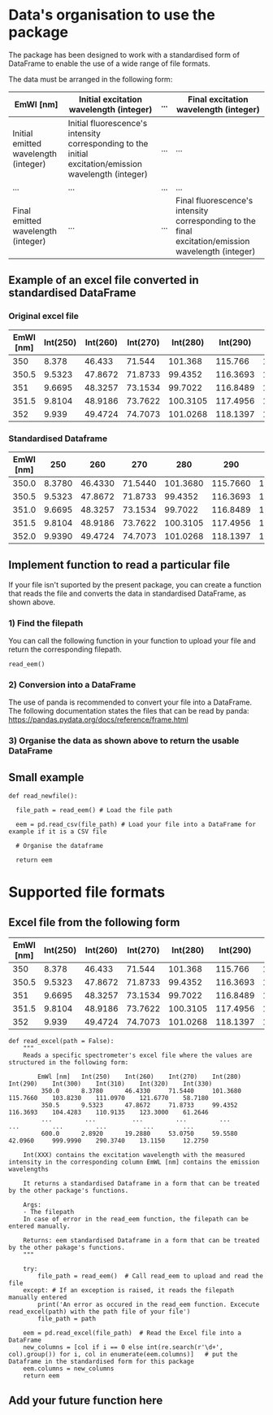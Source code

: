 # Data's organisation to use the package
 
The package has been designed to work with a standardised form of DataFrame to enable the use of a wide range of file formats.

The data must be arranged in the following form:

| EmWl [nm]                                         | Initial excitation wavelength (integer)               | ... | Final excitation wavelength (integer)               |
| -------------------------------------------------- | -------------------------------------------------------------- | --- | -------------------------------------------------------------- |
| Initial emitted wavelength (integer)    | Initial fluorescence's intensity corresponding to the initial excitation/emission wavelength (integer)                  | ... | ...                                                            |
| ...                                                | ...                                                            | ... | ...                                                            |
| Final emitted wavelength (integer)       | ...                                                            | ... |  Final fluorescence's intensity corresponding to the final excitation/emission wavelength (integer)                   |



## Example of an excel file converted in standardised DataFrame
### Original excel file 
| EmWl [nm] | Int(250) | Int(260) | Int(270) | Int(280) | Int(290) | Int(300) |
| --------- | -------- | -------- | -------- | -------- | -------- | -------- |
| 350       | 8.378    | 46.433   | 71.544   | 101.368  | 115.766  | 103.823  |
| 350.5     | 9.5323   | 47.8672  | 71.8733  | 99.4352  | 116.3693 | 104.4283 |
| 351       | 9.6695   | 48.3257  | 73.1534  | 99.7022  | 116.8489 | 105.4132 |
| 351.5     | 9.8104   | 48.9186  | 73.7622  | 100.3105 | 117.4956 | 106.5844 |
| 352       | 9.939    | 49.4724  | 74.7073  | 101.0268 | 118.1397 | 107.7044 |

### Standardised Dataframe
| EmWl [nm] | 250     | 260     | 270     | 280     | 290     | 300     |
| --------- | ------- | ------- | ------- | ------- | ------- | ------- |
| 350.0     | 8.3780  | 46.4330 | 71.5440 | 101.3680| 115.7660| 103.8230|
| 350.5     | 9.5323  | 47.8672 | 71.8733 | 99.4352 | 116.3693| 104.4283|
| 351.0     | 9.6695  | 48.3257 | 73.1534 | 99.7022 | 116.8489| 105.4132|
| 351.5     | 9.8104  | 48.9186 | 73.7622 | 100.3105| 117.4956| 106.5844|
| 352.0     | 9.9390  | 49.4724 | 74.7073 | 101.0268| 118.1397| 107.7044|

## Implement function to read a particular file
If your file isn't suported by the present package, you can create a function that reads the file and converts the data in standardised DataFrame, as shown above.
### 1) Find the filepath
You can call the following function in your function to upload your file and return the corresponding filepath. 
```
read_eem()
```
### 2) Conversion into a DataFrame
The use of panda is recommended to convert your file into a DataFrame. The following documentation states the files that can be read by panda: https://pandas.pydata.org/docs/reference/frame.html

### 3) Organise the data as shown above to return the usable DataFrame

## Small example
```
def read_newfile():

  file_path = read_eem() # Load the file path

  eem = pd.read_csv(file_path) # Load your file into a DataFrame for example if it is a CSV file

  # Organise the dataframe

  return eem
```

# Supported file formats

## Excel file from the following form 

| EmWl [nm] | Int(250) | Int(260) | Int(270) | Int(280) | Int(290) | Int(300) |
| --------- | -------- | -------- | -------- | -------- | -------- | -------- |
| 350       | 8.378    | 46.433   | 71.544   | 101.368  | 115.766  | 103.823  |
| 350.5     | 9.5323   | 47.8672  | 71.8733  | 99.4352  | 116.3693 | 104.4283 |
| 351       | 9.6695   | 48.3257  | 73.1534  | 99.7022  | 116.8489 | 105.4132 |
| 351.5     | 9.8104   | 48.9186  | 73.7622  | 100.3105 | 117.4956 | 106.5844 |
| 352       | 9.939    | 49.4724  | 74.7073  | 101.0268 | 118.1397 | 107.7044 |

```
def read_excel(path = False):
    """
    Reads a specific spectrometer's excel file where the values are structured in the following form:

    	EmWl [nm]	Int(250)	Int(260)	Int(270)	Int(280)	Int(290)	Int(300)	Int(310)	Int(320)	Int(330)
         350.0  	8.3780	    46.4330	    71.5440	    101.3680	115.7660	103.8230	111.0970	121.6770	58.7180	
         350.5	    9.5323	    47.8672    	71.8733	    99.4352	    116.3693	104.4283	110.9135	123.3000	61.2646
         ...	     ...	      ...	      ...         ...	      ...	      ...	      ...	       ...	      ...
         600.0	    2.8920	    19.2880	    53.0750	    59.5580	    42.0960    	999.9990	290.3740	13.1150	    12.2750

    Int(XXX) contains the excitation wavelength with the measured intensity in the corresponding column EmWL [nm] contains the emission wavelengths

    It returns a standardised Dataframe in a form that can be treated by the other package's functions.

    Args:
    - The filepath
    In case of error in the read_eem function, the filepath can be entered manually.
    
    Returns: eem standardised Dataframe in a form that can be treated by the other pakage's functions.
    """
    
    try:
        file_path = read_eem()  # Call read_eem to upload and read the file
    except: # If an exception is raised, it reads the filepath manually entered 
        print('An error as occured in the read_eem function. Excecute read_excel(path) with the path file of your file')
        file_path = path
        
    eem = pd.read_excel(file_path)  # Read the Excel file into a DataFrame
    new_columns = [col if i == 0 else int(re.search(r'\d+', col).group()) for i, col in enumerate(eem.columns)]   # put the Dataframe in the standardised form for this package
    eem.columns = new_columns  
    return eem

```

## Add your future function here
